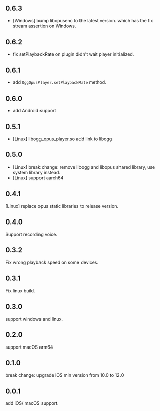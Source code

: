 ## 0.6.3

* [Windows] bump libopusenc to the latest version. which has the fix stream assertion on Windows.

## 0.6.2

* fix setPlaybackRate on plugin didn't wait player initialized.

## 0.6.1

* add `OggOpusPlayer.setPlaybackRate` method.

## 0.6.0

* add Android support

## 0.5.1

* [Linux] libogg_opus_player.so add link to libogg

## 0.5.0

* [Linux] break change: remove libogg and libopus shared library, use system library instead.
* [Linux] support aarch64

## 0.4.1

[Linux] replace opus static libraries to release version.

## 0.4.0

Support recording voice.

## 0.3.2

Fix wrong playback speed on some devices.

## 0.3.1

Fix linux build.

## 0.3.0

support windows and linux.

## 0.2.0

support macOS arm64

## 0.1.0

break change: upgrade iOS min version from 10.0 to 12.0

## 0.0.1

add iOS/ macOS support.

